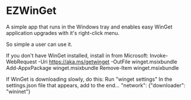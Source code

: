 # EZWinGet

A simple app that runs in the Windows tray and enables easy WinGet application upgrades with it's right-click menu.

So simple a user can use it.



If you don't have WinGet installed, install in from Microsoft:
Invoke-WebRequest -Uri https://aka.ms/getwinget -OutFile winget.msixbundle
Add-AppxPackage winget.msixbundle
Remove-Item winget.msixbundle

If WinGet is downloading slowly, do this:
Run "winget settings"
In the settings.json file that appears, add to the end...
"network": {"downloader": "wininet"}
